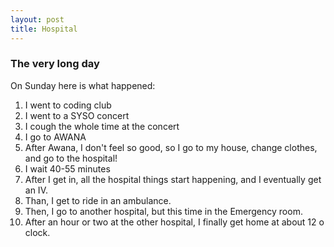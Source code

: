 ```yaml
---
layout: post
title: Hospital
---
```


### The very long day

On Sunday here is what happened:
1. I went to coding club
2. I went to a SYSO concert
3. I cough the whole time at the concert
4. I go to AWANA
5. After Awana, I don't feel so good, so I go to my house, change clothes, and go to the hospital!
6. I wait 40-55 minutes
7. After I get in, all the hospital things start happening, and I eventually get an IV.
8. Than, I get to ride in an ambulance.
9. Then, I go to another hospital, but this time in the Emergency room.
10. After an hour or two at the other hospital, I finally get home at about 12 o clock.

